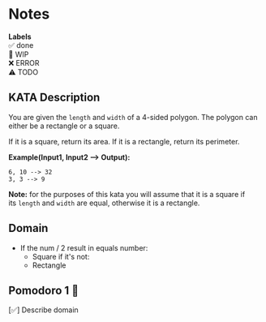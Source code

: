 # Notes

**Labels**  
✅ done  
🚧 WIP  
❌ ERROR  
⚠️ TODO

## KATA Description
You are given the `length` and `width` of a 4-sided polygon. The polygon can either be a rectangle or a square.

If it is a square, return its area. If it is a rectangle, return its perimeter.

**Example(Input1, Input2 --> Output):**

```
6, 10 --> 32
3, 3 --> 9
```

**Note:** for the purposes of this kata you will assume that it is a square if its `length` and `width` are equal, otherwise it is a rectangle.

## Domain
- If the num / 2 result in equals number:
  - Square
  if it's not:
  - Rectangle 

## Pomodoro 1 🍅

[✅] Describe domain
